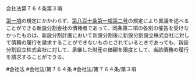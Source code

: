 会社法第７６４条第３項

[第一項](会社法＿＿＿＿第７６４条第１項)の規定にかかわらず、[第八百十条第一項第二号](会社法＿＿＿＿第８１０条第１項第２号)の規定により異議を述べることができる新設分割会社の債権者であって、同条第二項の各別の催告を受けなかったものは、新設分割計画において新設分割後に新設分割設立株式会社に対して債務の履行を請求することができないものとされているときであっても、新設分割設立株式会社に対して、承継した財産の価額を限度として、当該債務の履行を請求することができる。

#会社法
#会社法/第７６４条
#会社法/第７６４条/第３項

